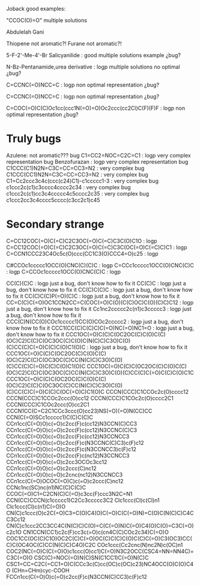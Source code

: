 Joback good examples:

"CCOC(O)=O" multiple solutions

Abdulelah Gani

Thiopene not aromatic?!
Furane not aromatic?!

5-F-2'-Me-4'-Br Salicyanilide : good multiple solutions example ¿bug?

N-Bz-Pentanamide,urea derivative : logp multiple solutions no optimal ¿bug?

C=CCNC(=O)NCC=C : logp non optimal representation ¿bug?

C=CCNC(=O)NCC=C : logp non optimal representation ¿bug?

C=COC(=O)C(C)Oc1cc(ccc1N(=O)=O)Oc2ccc(cc2Cl)C(F)(F)F : logp non optimal representation ¿bug?

# Truly bugs
Azulene: not aromatic??? bug
C1=CC2=NOC=C2C=C1 : logp very complex representation bug
Benzofurazan : logp very complex representation bug
C1CCC(C1)N2N=C3C=CC=CC3=N2 : very complex bug
C1CCC(CC1)N2N=C3C=CC=CC3=N2 : very complex bug
C1=Cc2ccc3c4c(ccc(c24)C1)-c1ccccc1-3 : very complex bug
c1ccc2c(c1)c3cccc4cccc2c34 : very complex bug
c1ccc2c(c1)cc3c4ccccc4c5cccc2c35 : very complex bug
c1ccc2cc3c4cccc5cccc(c3cc2c1)c45


# Secondary strange
C=CC12COC(=O)C(=C)C2C3OC(=O)C(=C)C3C(O)C1O : logp
C=CC12COC(=O)C(=C)C2C3OC(=O)C(=C)C3C(OC(=O)C(=C)C)C1 : logp
C=CCN1CCC23C4Oc5c(O)ccc(CC1C3(O)CCC4=O)c25 : logp

C#CCOc1ccccc1OCC(O)CNC(C)(C)C : logp
C=CCc1ccccc1OCC(O)CNC(C)C : logp
C=CCOc1ccccc1OCC(O)CNC(C)C : logp

CC(C)(C)C : logp just a bug, don't know how to fix it
CC(C)C : logp just a bug, don't know how to fix it
CC(C)C(C)C : logp just a bug, don't know how to fix it
CC(C)C(C)P(=O)(C)C : logp just a bug, don't know how to fix it
CC=C(C)C(=O)OC1CCN2CC=C(COC(=O)C(O)(C(C)OC)C(O)(C)C)C12 : logp just a bug, don't know how to fix it
Cc1nc2ccccc2c(n1)c3ccccc3 : logp just a bug, don't know how to fix it
CCC(C)N(CC(O)COc1ccccc1)CC(O)COc2ccccc2 : logp just a bug, don't know how to fix it
CCC1(CC(C)C(C)C)C(=O)NC(=O)NC1=O : logp just a bug, don't know how to fix it
CCC1OC(=O)C(C)C(OC2OC(C)C(O)C(C)(OC)C2)C(C)C(OC3OC(C)C(O)C(N(C)C)C3O)C(O)(C)CC(C)C(=O)C(C)C(O)C1(O)C : logp just a bug, don't know how to fix it
CCC1OC(=O)C(C)C(OC2OC(C)C(O)C(C)(OC)C2)C(C)C(OC3OC(C)CC(N(C)C)C3O)C(O)(C)CC(C)C(=O)C(C)C(O)C1(O)C
CCC1OC(=O)C(C)C(OC2OC(C)C(O)C(C)(OC)C2)C(C)C(OC3OC(C)CC(N(C)C)C3O)C(O)(C)CC(C)C(=O)C(C)C(O)C1C
CCC1OC(=O)C(C)C(OC2OC(C)C(O)C(C)(OC)C2)C(C)C(OC3OC(C)CC(N(C)C)C3O)C(O)(C)CC(C)C(=O)C(C)C(OC(=O)C)C1(O)C
CCCN(CCC)C1CCOc2c(O)cccc12
CCCN(CCC)C1CCOc2ccc(O)cc12
CCCN(CCC)C1COc2c(O)cccc2C1
CCCN(CCC)C1COc2ccc(O)cc2C1
CCCN1CC(C=C2C1CCc3ccc(O)cc23)NS(=O)(=O)N(CC)CC
CCN(C(=O)SCc1ccccc1)C(C)C(C)C
CCn1cc(C(=O)O)c(=O)c2cc(F)c(cc12)N3CCN(C)CC3
CCn1cc(C(=O)O)c(=O)c2cc(F)c(cc12)N3CCNC(C)C3
CCn1cc(C(=O)O)c(=O)c2cc(F)c(cc12)N3CCNCC3
CCn1cc(C(=O)O)c(=O)c2cc(F)c(N3CCNC(C)C3)c(F)c12
CCn1cc(C(=O)O)c(=O)c2cc(F)c(N3CCNCC3)c(F)c12
CCn1cc(C(=O)O)c(=O)c2cc(F)c(nc12)N3CCNCC3
CCn1cc(C(=O)O)c(=O)c2cc3OCOc3cc12
CCn1cc(C(=O)O)c(=O)c2ccc(C)nc12
CCn1cc(C(=O)O)c(=O)c2cnc(nc12)N3CCNCC3
CCn1cc(C(=O)OCOC(=O)C)c(=O)c2ccc(C)nc12
CCNc1nc(SC)nc(n1)NC(C)C(C)C
CCOC(=O)C1=C2CN(C)C(=O)c3cc(F)ccc3N2C=N1
CCN(CC)CCCN(c1ccccc1)C2Cc3ccccc3C2
Clc1ccc(Cl)c(Cl)n1
Clc1ccc(Cl)c(n1)C(=O)O
CN(C)c1ccc(O)c2C(=O)C3=C(O)C4(O)C(=O)C(C(=O)N)=C(O)C(N(C)C)C4CC3Cc12
CN(C)c1ccc2CC3CC4C(N(C)C)C(O)=C(C(=O)N)C(=O)C4(O)C(O)=C3C(=O)c2c1O
CN1CCN(CC1)c2c(F)cc3c(=O)c(cn4C(C)COc2c34)C(=O)O
COC1CC(OC(C)C1O)OC2C(C)C(=O)OC(C)C(C)C(O)C(C)C(=O)C3(OC3)CC(C)C(OC4OC(C)CC(N(C)C)C4O)C2C
COc1ccc(Cc2cnc(N)nc2N)c(OC)n1
COC2(NC(=O)C(C(=O)O)c1ccc(O)cc1)C(=O)N3C2OCC(CSC4=NN=NN4C)=C3C(=O)O
CSC(C)=NOC(=O)N(C)SN(C1CC1)C(=O)N(C)C
CSC1=CC=C2C(=CC1=O)C(CCc3c(C)cc(OC)c(OC)c23)NC4OCC(O)C(O)C4O
(CHn=CHm)cyc-COOH
FCCn1cc(C(=O)O)c(=O)c2cc(F)c(N3CCN(C)CC3)c(F)c12